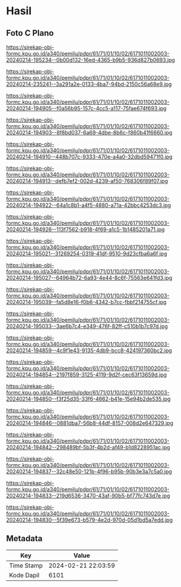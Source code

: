 # Hasil

## Foto C Plano

https://sirekap-obj-formc.kpu.go.id/a340/pemilu/pdpr/61/71/01/10/02/6171011002003-20240214-195234--0b00d132-16ed-4365-b9b5-936d827b0693.jpg

https://sirekap-obj-formc.kpu.go.id/a340/pemilu/pdpr/61/71/01/10/02/6171011002003-20240214-235241--3a291a2e-0133-4ba7-94bd-2150c56a68e9.jpg

https://sirekap-obj-formc.kpu.go.id/a340/pemilu/pdpr/61/71/01/10/02/6171011002003-20240214-194905--f0a56b95-157c-4cc5-a117-75fae674f693.jpg

https://sirekap-obj-formc.kpu.go.id/a340/pemilu/pdpr/61/71/01/10/02/6171011002003-20240214-194903--8f8bd037-6a69-4dbe-8b6c-f860b41f6660.jpg

https://sirekap-obj-formc.kpu.go.id/a340/pemilu/pdpr/61/71/01/10/02/6171011002003-20240214-194910--448b707c-9333-470e-a4a0-32dbd59471f0.jpg

https://sirekap-obj-formc.kpu.go.id/a340/pemilu/pdpr/61/71/01/10/02/6171011002003-20240214-194913--defb7ef2-002d-4239-af50-768306f89f07.jpg

https://sirekap-obj-formc.kpu.go.id/a340/pemilu/pdpr/61/71/01/10/02/6171011002003-20240214-194922--64a1c8b1-a4f5-4880-a71a-42bbc4253dc3.jpg

https://sirekap-obj-formc.kpu.go.id/a340/pemilu/pdpr/61/71/01/10/02/6171011002003-20240214-194926--113f7562-b918-4f69-a1c5-1b1485201a71.jpg

https://sirekap-obj-formc.kpu.go.id/a340/pemilu/pdpr/61/71/01/10/02/6171011002003-20240214-195021--31269254-0319-41df-9510-9d23cfba6a6f.jpg

https://sirekap-obj-formc.kpu.go.id/a340/pemilu/pdpr/61/71/01/10/02/6171011002003-20240214-195027--64964b72-6a93-4e44-8c6f-75563e641fd3.jpg

https://sirekap-obj-formc.kpu.go.id/a340/pemilu/pdpr/61/71/01/10/02/6171011002003-20240214-195039--fa5d8e16-f0b6-4342-b7cc-fbbf214755cf.jpg

https://sirekap-obj-formc.kpu.go.id/a340/pemilu/pdpr/61/71/01/10/02/6171011002003-20240214-195033--3ae6b7c4-e349-476f-82ff-c510b1b7c97d.jpg

https://sirekap-obj-formc.kpu.go.id/a340/pemilu/pdpr/61/71/01/10/02/6171011002003-20240214-194859--4c9f1e43-9135-4db9-bcc8-424197360bc2.jpg

https://sirekap-obj-formc.kpu.go.id/a340/pemilu/pdpr/61/71/01/10/02/6171011002003-20240214-194854--2197f859-3125-4119-9d2f-cec63f13659d.jpg

https://sirekap-obj-formc.kpu.go.id/a340/pemilu/pdpr/61/71/01/10/02/6171011002003-20240214-194850--f3f25d35-33f6-4662-b41e-15e94b2de535.jpg

https://sirekap-obj-formc.kpu.go.id/a340/pemilu/pdpr/61/71/01/10/02/6171011002003-20240214-194846--0881dba7-56b8-44df-8157-008d2e647329.jpg

https://sirekap-obj-formc.kpu.go.id/a340/pemilu/pdpr/61/71/01/10/02/6171011002003-20240214-194842--298489bf-5b3f-4b2d-af49-b1d8228951ac.jpg

https://sirekap-obj-formc.kpu.go.id/a340/pemilu/pdpr/61/71/01/10/02/6171011002003-20240214-194837--32c48e50-121b-4f96-b95b-90b3e3a7c5a0.jpg

https://sirekap-obj-formc.kpu.go.id/a340/pemilu/pdpr/61/71/01/10/02/6171011002003-20240214-194833--219d6536-3470-43af-90b5-bf77fc743d7e.jpg

https://sirekap-obj-formc.kpu.go.id/a340/pemilu/pdpr/61/71/01/10/02/6171011002003-20240214-194830--5f39e673-b579-4e2d-970d-05d1bd5a7edd.jpg


## Metadata

| Key        | Value               |
| ---------- | ------------------- |
| Time Stamp | 2024-02-21 22:03:59 |
| Kode Dapil | 6101                |



